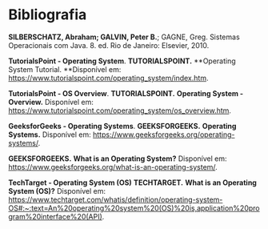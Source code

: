 # Bibliografia

**SILBERSCHATZ, Abraham; GALVIN, Peter B.**; GAGNE, Greg. Sistemas Operacionais com Java. 8. ed. Rio de Janeiro: Elsevier, 2010.

**TutorialsPoint - Operating System**. **TUTORIALSPOINT.** **Operating System Tutorial. **Disponível em: <https://www.tutorialspoint.com/operating_system/index.htm>.   


**TutorialsPoint - OS Overview**. **TUTORIALSPOINT.** **Operating System - Overview.** Disponível em: <https://www.tutorialspoint.com/operating_system/os_overview.htm>.   

**GeeksforGeeks - Operating Systems**. **GEEKSFORGEEKS.** **Operating Systems.** Disponível em: <https://www.geeksforgeeks.org/operating-systems/>.

**GEEKSFORGEEKS.** **What is an Operating System?** Disponível em: <https://www.geeksforgeeks.org/what-is-an-operating-system/>.   

**TechTarget - Operating System (OS)** **TECHTARGET.** **What is an Operating System (OS)?** Disponível em: <https://www.techtarget.com/whatis/definition/operating-system-OS#:~:text=An%20operating%20system%20(OS)%20is,application%20program%20interface%20(API)>.